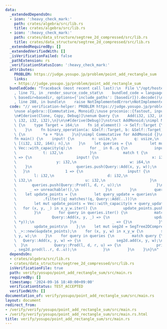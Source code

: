 ```yaml
---
data:
  _extendedDependsOn:
  - icon: ':heavy_check_mark:'
    path: crates/algebra/src/lib.rs
    title: crates/algebra/src/lib.rs
  - icon: ':heavy_check_mark:'
    path: crates/data_structure/segtree_2d_compressed/src/lib.rs
    title: crates/data_structure/segtree_2d_compressed/src/lib.rs
  _extendedRequiredBy: []
  _extendedVerifiedWith: []
  _isVerificationFailed: false
  _pathExtension: rs
  _verificationStatusIcon: ':heavy_check_mark:'
  attributes:
    PROBLEM: https://judge.yosupo.jp/problem/point_add_rectangle_sum
    links:
    - https://judge.yosupo.jp/problem/point_add_rectangle_sum
  bundledCode: "Traceback (most recent call last):\n  File \"/opt/hostedtoolcache/Python/3.10.15/x64/lib/python3.10/site-packages/onlinejudge_verify/documentation/build.py\"\
    , line 71, in _render_source_code_stat\n    bundled_code = language.bundle(stat.path,\
    \ basedir=basedir, options={'include_paths': [basedir]}).decode()\n  File \"/opt/hostedtoolcache/Python/3.10.15/x64/lib/python3.10/site-packages/onlinejudge_verify/languages/rust.py\"\
    , line 288, in bundle\n    raise NotImplementedError\nNotImplementedError\n"
  code: "// verification-helper: PROBLEM https://judge.yosupo.jp/problem/point_add_rectangle_sum\n\
    \nuse algebra::{Commutative, Monoid};\nuse proconio::{fastout, input};\nuse segtree_2d_compressed::SegTree2DCompressed;\n\
    \n#[derive(Clone, Copy, Debug)]\nenum Query {\n    Add(i32, i32, i64),\n    Prod(i32,\
    \ i32, i32, i32),\n}\n\n#[derive(Debug)]\nstruct AddMonoid;\nimpl Monoid for AddMonoid\
    \ {\n    type Target = i64;\n    fn id_element() -> Self::Target {\n        0\n\
    \    }\n    fn binary_operation(a: &Self::Target, b: &Self::Target) -> Self::Target\
    \ {\n        *a + *b\n    }\n}\nimpl Commutative for AddMonoid {}\n\n#[fastout]\n\
    fn main() {\n    input! {\n        n: usize,\n        q: usize,\n        x_y_w:\
    \ [(i32, i32, i64); n],\n    }\n    let queries = {\n        let mut queries =\
    \ Vec::with_capacity(q);\n        for _ in 0..q {\n            input! {\n    \
    \            t: i32,\n            }\n            match t {\n                0\
    \ => {\n                    input! {\n                        x: i32,\n      \
    \                  y: i32,\n                        w: i64,\n                \
    \    }\n                    queries.push(Query::Add(x, y, w));\n             \
    \   }\n                1 => {\n                    input! {\n                \
    \        l: i32,\n                        d: i32,\n                        r:\
    \ i32,\n                        u: i32,\n                    }\n             \
    \       queries.push(Query::Prod(l, d, r, u));\n                }\n          \
    \      _ => unreachable!(),\n            }\n        }\n        queries\n    };\n\
    \    let update_points = {\n        let query_update = queries\n            .iter()\n\
    \            .filter(|q| matches!(q, Query::Add(..)))\n            .count();\n\
    \        let mut update_points = Vec::with_capacity(n + query_update);\n     \
    \   for (x, y, _) in x_y_w.iter() {\n            update_points.push((*x, *y));\n\
    \        }\n        for query in queries.iter() {\n            match query {\n\
    \                Query::Add(x, y, _) => {\n                    update_points.push((*x,\
    \ *y));\n                }\n                _ => {}\n            }\n        }\n\
    \        update_points\n    };\n    let mut seg2d = SegTree2DCompressed::<AddMonoid,\
    \ _>::new(&update_points);\n    for (x, y, w) in x_y_w {\n        seg2d.add(x,\
    \ y, w);\n    }\n    for query in queries {\n        match query {\n         \
    \   Query::Add(x, y, w) => {\n                seg2d.add(x, y, w);\n          \
    \  }\n            Query::Prod(l, d, r, u) => {\n                println!(\"{}\"\
    , seg2d.prod(l..r, d..u));\n            }\n        }\n    }\n}\n"
  dependsOn:
  - crates/algebra/src/lib.rs
  - crates/data_structure/segtree_2d_compressed/src/lib.rs
  isVerificationFile: true
  path: verify/yosupo/point_add_rectangle_sum/src/main.rs
  requiredBy: []
  timestamp: '2024-09-16 18:40:00+09:00'
  verificationStatus: TEST_ACCEPTED
  verifiedWith: []
documentation_of: verify/yosupo/point_add_rectangle_sum/src/main.rs
layout: document
redirect_from:
- /verify/verify/yosupo/point_add_rectangle_sum/src/main.rs
- /verify/verify/yosupo/point_add_rectangle_sum/src/main.rs.html
title: verify/yosupo/point_add_rectangle_sum/src/main.rs
---
```

